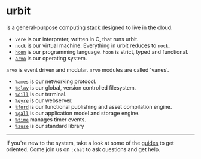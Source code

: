 urbit
===
is a general-purpose computing stack designed to live in the cloud.

- `vere` is our interpreter, written in C, that runs urbit.
- [`nock`](doc/nock) is our virtual machine. Everything in urbit reduces to `nock`.
- [`hoon`](doc/hoon) is our programming language. `hoon` is strict, typed and functional. 
- [`arvo`](doc/arvo) is our operating system. 

`arvo` is event driven and modular. `arvo` modules are called 'vanes'.

+ [`%ames`](doc/arvo/ames) is our networking protocol.
+ [`%clay`](doc/arvo/clay) is our global, version controlled filesystem. 
+ [`%dill`](doc/arvo/dill) is our terminal.
+ [`%eyre`](doc/arvo/eyre) is our webserver.
+ [`%ford`](doc/arvo/ford) is our functional publishing and asset compilation engine.
+ [`%gall`](doc/arvo/gall) is our application model and storage engine.
+ [`%time`](doc/arvo/time) manages timer events.
+ [`%zuse`](doc/arvo/zuse) is our standard library

---

If you're new to the system, take a look at some of the [guides](doc/guides) to get oriented. Come join us on `:chat` to ask questions and get help. 